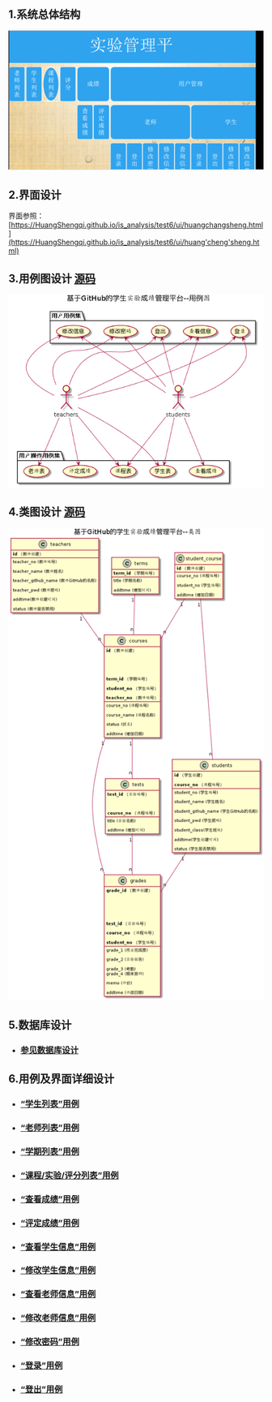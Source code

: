 ## 1.系统总体结构
![](P(UR%6V]@QPDHY`M)B3XVVM.png)

## 2.界面设计

界面参照：[https://HuangShengqi.github.io/is_analysis/test6/ui/huangchangsheng.html](https://HuangShengqi.github.io/is_analysis/test6/ui/huang'cheng'sheng.html)



## 3.用例图设计 [源码](src/管理平台用例图.puml)
![](HGRV8XKG.png)

## 4.类图设计 [源码](src/管理平台类图.puml)
![](LC52GPVY.png)

## 5.数据库设计
- ### [参见数据库设计](数据库设计.md)

## 6.用例及界面详细设计
- ### [“学生列表”用例](user/“学生列表”用例.md)
- ### [“老师列表”用例](user/“老师列表”用例.md)
- ### [“学期列表”用例](user/“学期列表”用例.md)
- ### [“课程/实验/评分列表”用例](user/“课程列表”用例.md)
- ### [“查看成绩”用例](user/“查看成绩”用例.md)
- ### [“评定成绩”用例](user/“评定成绩”用例.md)
- ### [“查看学生信息”用例](user/“查看用户信息”用例.md)
- ### [“修改学生信息”用例](user/“修改用户信息”用例.md)
- ### [“查看老师信息”用例](user/“查看用户信息”用例.md)
- ### [“修改老师信息”用例](user/“修改用户信息”用例.md)
- ### [“修改密码”用例](user/“修改密码”用例.md)
- ### [“登录”用例](user/“老师列表”用例.md)
- ### [“登出”用例](user/“登出”用例.md)
